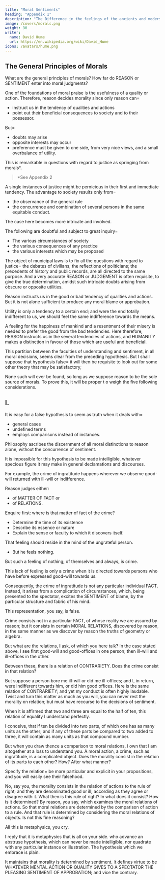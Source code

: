```yaml
---
title: "Moral Sentiments"
heading: "Appendix 1"
description: "The Difference in the feelings of the ancients and modersn lead to their differences in eloquence"
image: /covers/morals.png
weight: 30
writer:
  name: David Hume
  url: https://en.wikipedia.org/wiki/David_Hume
icons: /avatars/hume.png
--- 
```



<!-- date        = "2022-01-31" -->



## The General Principles of Morals

What are the general principles of morals? How far do REASON or SENTIMENT enter into moral judgments?

One of the foundations of moral praise is the usefulness of a quality or action. Therefore, reason decides morality since only reason can= 
- instruct us in the tendency of qualities and actions
- point out their beneficial consequences to society and to their possessor. 

<!-- In many cases this is an affair liable to great controversy=  -->

But= 
- doubts may arise
- opposite interests may occur
- preference must be given to one side, from very nice views, and a small overbalance of utility. 

This is remarkable in questions with regard to justice as springing from morals*. 

> *See Appendix 2



<!-- Were every single instance of justice, like that of benevolence, useful to society; this would be a more simple state of the case, and seldom liable to great controversy. But as -->

A single instances of justice might be pernicious in their first and immediate tendency. The advantage to society results only from= 
- the observance of the general rule
- the concurrence and combination of several persons in the same equitable conduct.

The case here becomes more intricate and involved. 

The following are doubtful and subject to great inquiry= 
- The various circumstances of society
- the various consequences of any practice
- the various interests which may be proposed 

The object of municipal laws is to fix all the questions with regard to justice=  the debates of civilians; the reflections of politicians; the precedents of history and public records, are all directed to the same purpose. And a very accurate REASON or JUDGEMENT is often requisite, to give the true determination, amidst such intricate doubts arising from obscure or opposite utilities.

Reason <!-- , when fully assisted and improved, be --> instructs us in the good or bad tendency of qualities and actions. But it is not alone sufficient to produce any moral blame or approbation. 

Utility is only a tendency to a certain end; and were the end totally indifferent to us, we should feel the same indifference towards the means. 

A feeling for the happiness of mankind and a resentment of their misery is needed to prefer the good from the bad tendencies. <!-- This SENTIMENT can be no other than , and a ; since these are the different ends which virtue and vice have a tendency to promote. --> Here therefore, REASON instructs us in the several tendencies of actions, and HUMANITY makes a distinction in favour of those which are useful and beneficial.

This partition between the faculties of understanding and sentiment, in all moral decisions, seems clear from the preceding hypothesis. But I shall suppose that hypothesis false=  it will then be requisite to look out for some other theory that may be satisfactory; 

None such will ever be found, so long as we suppose reason to be the sole source of morals. To prove this, it will be proper t o weigh the five following considerations.


## I. 

It is easy for a false hypothesis to seem as truth when it deals with= 
- general cases
- undefined terms
- employs comparisons instead of instances. 

<!-- This is particularly remarkable in that  -->

Philosophy ascribes the discernment of all moral distinctions to reason alone, without the concurrence of sentiment. 

It is impossible for this hypothesis to be made intelligible, whatever specious figure it may make in general declamations and discourses. 



For example, the crime of ingratitude happens wherever we observe good-will returned with ill-will or indifference. <!-- , with ill-offices or neglect on the other=  anatomize all these circumstances, and examine, by your reason alone, in what consists the demerit or blame. You never will come to any issue or conclusion. -->

Reason judges either:
- of MATTER OF FACT or
- of RELATIONS. 

Enquire first: where is that matter of fact of the crime?
- Determine the time of its existence
- Describe its essence or nature
- Explain the sense or faculty to which it discovers itself. 

That feeling should reside in the mind of the ungrateful person. 
<!-- He must, therefore, feel it, and be conscious of it.  -->
- But he feels nothing. 

 <!-- is there, except the passion of ill-will or absolute indifference.  -->

But such a feeling of nothing, of themselves and always, is crime.  
<!-- You cannot say that these, , and in all circumstances, are crimes.  -->

This lack of feeling is only a crime when it is directed towards persons who have before expressed good-will towards us. 

Consequently, the crime of ingratitude is not any particular individual FACT. Instead, it arises from a complication of circumstances, which, being presented to the spectator, excites the SENTIMENT of blame, by the particular structure and fabric of his mind.

This representation, you say, is false. 

Crime consists not in a particular FACT, of whose reality we are assured by reason; but it consists in certain MORAL RELATIONS, discovered by reason, in the same manner as we discover by reason the truths of geometry or algebra. 

But what are the relations, I ask, of which you here talk? In the case stated above, I see first good-will and good-offices in one person; then ill-will and ill-offices in the other. 

Between these, there is a relation of CONTRARIETY. Does the crime consist in that relation? 

But suppose a person bore me ill-will or did me ill-offices; and I, in return, were indifferent towards him, or did him good offices. Here is the same relation of CONTRARIETY; and yet my conduct is often highly laudable. Twist and turn this matter as much as you will, you can never rest the morality on relation; but must have recourse to the decisions of sentiment.

When it is affirmed that two and three are equal to the half of ten, this relation of equality I understand perfectly.

I conceive, that if ten be divided into two parts, of which one has as many units as the other; and if any of these parts be compared to two added to three, it will contain as many units as that compound number.

But when you draw thence a comparison to moral relations, I own that I am altogether at a loss to understand you. A moral action, a crime, such as ingratitude, is a complicated object. Does the morality consist in the relation of its parts to each other? How? After what manner? 

Specify the relation=  be more particular and explicit in your propositions, and you will easily see their falsehood.

No, say you, the morality consists in the relation of actions to the rule of right; and they are denominated good or ill, according as they agree or disagree with it. What then is this rule of right? In what does it consist? How is it determined? By reason, you say, which examines the moral relations of actions. So that moral relations are determined by the comparison of action to a rule. And that rule is determined by considering the moral relations of objects. Is not this fine reasoning?

All this is metaphysics, you cry.

<!-- That is enough; there needs nothing more to give a strong presumption of falsehood. Yes, reply I, here are -->

I reply that it is metaphysics that is all on your side. who advance an abstruse hypothesis, which can never be made intelligible, nor quadrate with any particular instance or illustration. The hypothesis which we embrace is plain.

It maintains that morality is determined by sentiment. It defines virtue to be WHATEVER MENTAL ACTION OR QUALITY GIVES TO A SPECTATOR THE PLEASING SENTIMENT OF APPROBATION; and vice the contrary.

